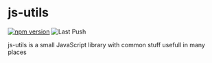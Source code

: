 # js-utils

[![npm version](https://badge.fury.io/js/@sol.ac%2Fjs-utils.svg)](https://badge.fury.io/js/@sol.ac%2Fjs-utils)
![Last Push](https://github.com/ash-uncover/js-utils/actions/workflows/PUSH-publish.yml/badge.svg)

js-utils is a small JavaScript library with common stuff usefull in many places
